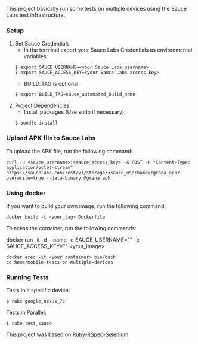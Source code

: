 This project basically run some tests on multiple devices using the Sauce Labs test infrastructure.

### Setup

1. Set Sauce Credentials
    * In the terminal export your Sauce Labs Credentials as environmental variables:
    ```
    $ export SAUCE_USERNAME=<your Sauce Labs username>
    $ export SAUCE_ACCESS_KEY=<your Sauce Labs access key>
    ```
    * BUILD_TAG is optional:
    ```
    $ export BUILD_TAG=sauce_automated_build_name
    ```
2. Project Dependencies
	* Install packages (Use sudo if necessary):
	```
	$ bundle install
	```
	
### Upload APK file to Sauce Labs

To upload the APK file, run the following command:

```
curl -u <sauce_username>:<sauce_access_key> -X POST -H "Content-Type: application/octet-stream" https://saucelabs.com/rest/v1/storage/<sauce_username>/grana.apk?overwrite=true --data-binary @grana.apk
```
	
### Using docker

If you want to build your own image, run the following command:

```
docker build -t <your_tag> Dockerfile
```

To acess the container, run the following commands:

docker run -it -d --name <your container> -e SAUCE_USERNAME="<your Sauce Labs username>" -e SAUCE_ACCESS_KEY="<your Sauce Labs access key>" <your_image>

```
docker exec -it <your container> bin/bash
cd home/mobile-tests-on-multiple-devices
```

### Running Tests

Tests in a specific device:
```
$ rake google_nexus_7c
```  
Tests in Parallel:
```
$ rake test_sauce
```

This project was based on [Ruby-RSpec-Selenium](https://github.com/saucelabs-sample-test-frameworks/Ruby-RSpec-Selenium)
